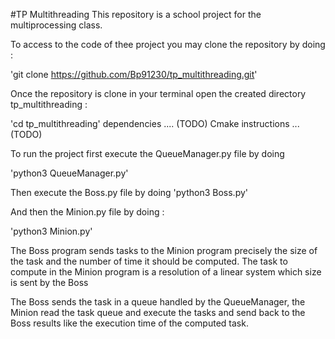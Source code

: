 #TP Multithreading
This repository is a school project for the multiprocessing class. 


To access to the code of thee project you may clone the repository by doing :

'git clone https://github.com/Bp91230/tp_multithreading.git'

Once the repository is clone in your terminal open the created directory tp_multithreading :

'cd tp_multithreading'
dependencies .... (TODO) 
Cmake instructions ... (TODO)

To run the project first execute the QueueManager.py file by doing

'python3 QueueManager.py'

Then execute the Boss.py file by doing 
'python3 Boss.py'

And then the Minion.py file by doing :

'python3 Minion.py'

The Boss program sends tasks to the Minion program precisely the size of the task and the number of time it should be computed. 
The task to compute in the Minion program is a resolution of a linear system which size is sent by the Boss

The Boss sends the task in a queue handled by the QueueManager, the Minion read the task queue and execute the tasks and send back to the Boss 
results like the execution time of the computed task. 

